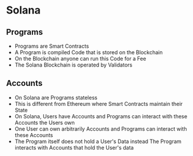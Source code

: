 # Solana
## Programs
* Programs are Smart Contracts
* A Program is compiled Code that is stored on the Blockchain
* On the Blockchain anyone can run this Code for a Fee
* The Solana Blockchain is operated by Validators

## Accounts
* On Solana are Programs stateless
* This is different from Ethereum where Smart Contracts maintain their State
* On Solana, Users have Accounts and Programs can interact with these Accounts the Users own
* One User can own arbitrarily Accounts and Programs can interact with these Accounts
* The Program itself does not hold a User's Data instead The Program interacts with Accounts that hold the User's data
